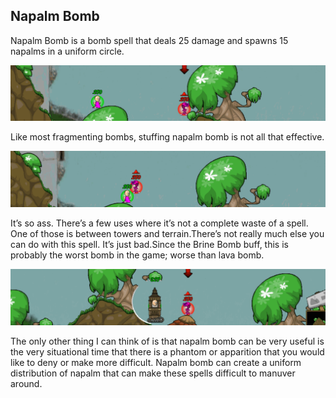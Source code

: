 ## Napalm Bomb 


Napalm Bomb is a bomb spell that deals 25 damage and spawns 15 napalms in a uniform circle.


![bomb1](https://raw.githubusercontent.com/1IlIl/wikidata/main/flame/gifs/nb1.gif)


Like most fragmenting bombs, stuffing napalm bomb is not all that effective.


![bomb2](https://raw.githubusercontent.com/1IlIl/wikidata/main/flame/gifs/nb2.gif)


It’s so ass. There’s a few uses where it’s not a complete waste of a spell. One of those is between towers and terrain.There’s not really much else you can do with this spell. It’s just bad.Since the Brine Bomb buff, this is probably the worst bomb in the game; worse than lava bomb.


![bomb3](https://raw.githubusercontent.com/1IlIl/wikidata/main/flame/gifs/nb3.gif)


The only other thing I can think of is that napalm bomb can be very useful is the very situational time that there is a phantom or apparition that you would like to deny or make more difficult. Napalm bomb can create a uniform distribution of napalm that can make these spells difficult to manuver around.

